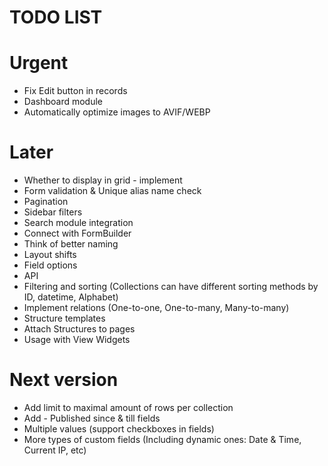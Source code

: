 TODO LIST
=========

# Urgent

* Fix Edit button in records
* Dashboard module
* Automatically optimize images to AVIF/WEBP

# Later

* Whether to display in grid - implement
* Form validation & Unique alias name check
* Pagination
* Sidebar filters
* Search module integration
* Connect with FormBuilder
* Think of better naming
* Layout shifts
* Field options
* API
* Filtering and sorting (Collections can have different sorting methods by ID, datetime, Alphabet)
* Implement relations (One-to-one, One-to-many, Many-to-many)
* Structure templates
* Attach Structures to pages
* Usage with View Widgets

# Next version

* Add limit to maximal amount of rows per collection
* Add - Published since & till fields
* Multiple values (support checkboxes in fields)
* More types of custom fields (Including dynamic ones: Date & Time, Current IP, etc)